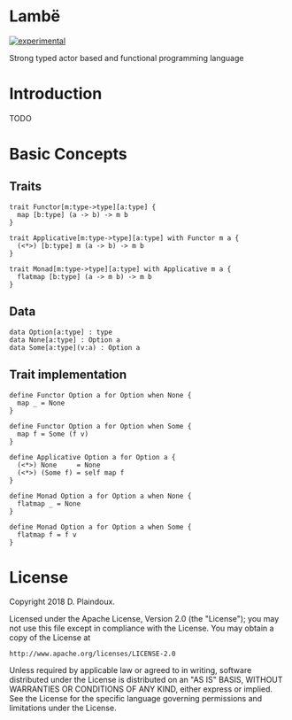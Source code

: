 # Lambë 

[![experimental](http://badges.github.io/stability-badges/dist/experimental.svg)](http://github.com/badges/stability-badges)

Strong typed actor based and functional programming language

# Introduction

TODO

# Basic Concepts

## Traits

``` 
trait Functor[m:type->type][a:type] {
  map [b:type] (a -> b) -> m b
}

trait Applicative[m:type->type][a:type] with Functor m a {
  (<*>) [b:type] m (a -> b) -> m b
}

trait Monad[m:type->type][a:type] with Applicative m a {
  flatmap [b:type] (a -> m b) -> m b
}
```

## Data

```
data Option[a:type] : type
data None[a:type] : Option a
data Some[a:type](v:a) : Option a
```

## Trait implementation

```
define Functor Option a for Option when None {
  map _ = None
}

define Functor Option a for Option when Some {
  map f = Some (f v)
}

define Applicative Option a for Option a {
  (<*>) None     = None
  (<*>) (Some f) = self map f
}

define Monad Option a for Option a when None {
  flatmap _ = None
}

define Monad Option a for Option a when Some {
  flatmap f = f v
}
```

# License

Copyright 2018 D. Plaindoux.

Licensed under the Apache License, Version 2.0 (the "License");
you may not use this file except in compliance with the License.
You may obtain a copy of the License at

    http://www.apache.org/licenses/LICENSE-2.0

Unless required by applicable law or agreed to in writing, software
distributed under the License is distributed on an "AS IS" BASIS,
WITHOUT WARRANTIES OR CONDITIONS OF ANY KIND, either express or implied.
See the License for the specific language governing permissions and
limitations under the License.
